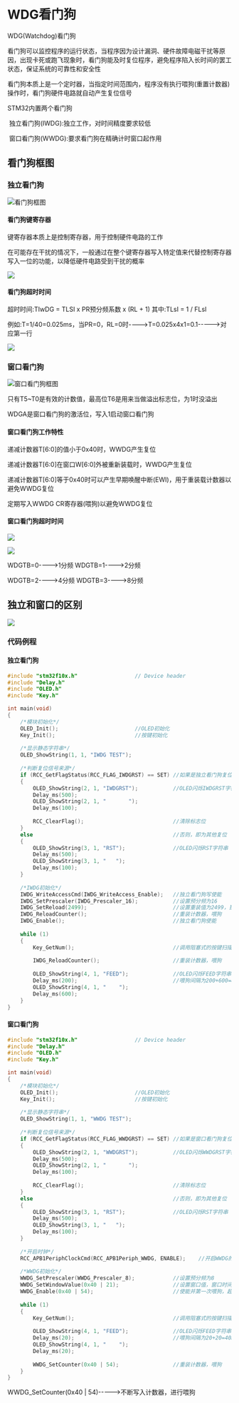 # WDG看门狗

WDG(Watchdog)看门狗

看门狗可以监控程序的运行状态，当程序因为设计漏洞、硬件故障电磁干扰等原因，出现卡死或跑飞现象时，看门狗能及时复位程序，避免程序陷入长时间的罢工状态，保证系统的可靠性和安全性

看门狗本质上是一个定时器，当指定时间范围内，程序没有执行喂狗(重置计数器)操作时，看门狗硬件电路就自动产生复位信号

STM32内置两个看门狗

​	独立看门狗(IWDG):独立工作，对时间精度要求较低

​	窗口看门狗(WWDG):要求看门狗在精确计时窗口起作用

## 看门狗框图

### 独立看门狗

![看门狗框图](../photo/看门狗框图.png)

####  看门狗键寄存器

键寄存器本质上是控制寄存器，用于控制硬件电路的工作

在可能存在干扰的情况下，一般通过在整个键寄存器写入特定值来代替控制寄存器写入一位的功能，以降低硬件电路受到干扰的概率

![](../photo/看门狗键寄存器.png)

#### 看门狗超时时间

超时时间:TIwDG = TLSI x PR预分频系数 x (RL + 1)
其中:TLsI = 1 / FLsI

例如:T=1/40=0.025ms，当PR=0，RL=0时---->T=0.025x4x1=0.1----->对应第一行

![](../photo/看门狗超时时间.png)

### 窗口看门狗

![]()![窗口看门狗框图](../photo/窗口看门狗框图.png)

只有T5~T0是有效的计数值，最高位T6是用来当做溢出标志位，为1时没溢出

WDGA是窗口看门狗的激活位，写入1启动窗口看门狗

#### 窗口看门狗工作特性

递减计数器T[6:0]的值小于0x40时，WWDG产生复位

递减计数器T[6:0]在窗口W[6:0]外被重新装载时，WWDG产生复位

递减计数器T[6:0]等于0x40时可以产生早期唤醒中断(EWI)，用于重装载计数器以避免WWDG复位

定期写入WWDG CR寄存器(喂狗)以避免WWDG复位

#### 窗口看门狗超时时间

![](../photo/窗口看门狗计算公式.png)

![](../photo/窗口看门狗超时时间.png)

WDGTB=0---->1分频	WDGTB=1---->2分频

WDGTB=2---->4分频	WDGTB=3---->8分频

## 独立和窗口的区别

![](../photo/独立和窗口的对比.png)

### 代码例程

#### 独立看门狗

```c
#include "stm32f10x.h"                  // Device header
#include "Delay.h"
#include "OLED.h"
#include "Key.h"

int main(void)
{
	/*模块初始化*/
	OLED_Init();						//OLED初始化
	Key_Init();							//按键初始化
	
	/*显示静态字符串*/
	OLED_ShowString(1, 1, "IWDG TEST");
	
	/*判断复位信号来源*/
	if (RCC_GetFlagStatus(RCC_FLAG_IWDGRST) == SET)	//如果是独立看门狗复位
	{
		OLED_ShowString(2, 1, "IWDGRST");			//OLED闪烁IWDGRST字符串
		Delay_ms(500);
		OLED_ShowString(2, 1, "       ");
		Delay_ms(100);
		
		RCC_ClearFlag();							//清除标志位
	}
	else											//否则，即为其他复位
	{
		OLED_ShowString(3, 1, "RST");				//OLED闪烁RST字符串
		Delay_ms(500);
		OLED_ShowString(3, 1, "   ");
		Delay_ms(100);
	}
	
	/*IWDG初始化*/
	IWDG_WriteAccessCmd(IWDG_WriteAccess_Enable);	//独立看门狗写使能
	IWDG_SetPrescaler(IWDG_Prescaler_16);			//设置预分频为16
	IWDG_SetReload(2499);							//设置重装值为2499，独立看门狗的超时时间为1000ms
	IWDG_ReloadCounter();							//重装计数器，喂狗
	IWDG_Enable();									//独立看门狗使能
	
	while (1)
	{
		Key_GetNum();								//调用阻塞式的按键扫描函数，模拟主循环卡死
		
		IWDG_ReloadCounter();						//重装计数器，喂狗
		
		OLED_ShowString(4, 1, "FEED");				//OLED闪烁FEED字符串
		Delay_ms(200);								//喂狗间隔为200+600=800ms
		OLED_ShowString(4, 1, "    ");
		Delay_ms(600);
	}
}

```

#### 窗口看门狗

```c
#include "stm32f10x.h"                  // Device header
#include "Delay.h"
#include "OLED.h"
#include "Key.h"

int main(void)
{
	/*模块初始化*/
	OLED_Init();						//OLED初始化
	Key_Init();							//按键初始化
	
	/*显示静态字符串*/
	OLED_ShowString(1, 1, "WWDG TEST");
	
	/*判断复位信号来源*/
	if (RCC_GetFlagStatus(RCC_FLAG_WWDGRST) == SET)	//如果是窗口看门狗复位
	{
		OLED_ShowString(2, 1, "WWDGRST");			//OLED闪烁WWDGRST字符串
		Delay_ms(500);
		OLED_ShowString(2, 1, "       ");
		Delay_ms(100);
		
		RCC_ClearFlag();							//清除标志位
	}
	else											//否则，即为其他复位
	{
		OLED_ShowString(3, 1, "RST");				//OLED闪烁RST字符串
		Delay_ms(500);
		OLED_ShowString(3, 1, "   ");
		Delay_ms(100);
	}
	
	/*开启时钟*/
	RCC_APB1PeriphClockCmd(RCC_APB1Periph_WWDG, ENABLE);	//开启WWDG的时钟
	
	/*WWDG初始化*/
	WWDG_SetPrescaler(WWDG_Prescaler_8);			//设置预分频为8
	WWDG_SetWindowValue(0x40 | 21);					//设置窗口值，窗口时间为30ms
	WWDG_Enable(0x40 | 54);							//使能并第一次喂狗，超时时间为50ms
	
	while (1)
	{
		Key_GetNum();								//调用阻塞式的按键扫描函数，模拟主循环卡死
		
		OLED_ShowString(4, 1, "FEED");				//OLED闪烁FEED字符串
		Delay_ms(20);								//喂狗间隔为20+20=40ms
		OLED_ShowString(4, 1, "    ");
		Delay_ms(20);
		
		WWDG_SetCounter(0x40 | 54);					//重装计数器，喂狗
	}
}

```

WWDG_SetCounter(0x40 | 54)----->不断写入计数器，进行喂狗